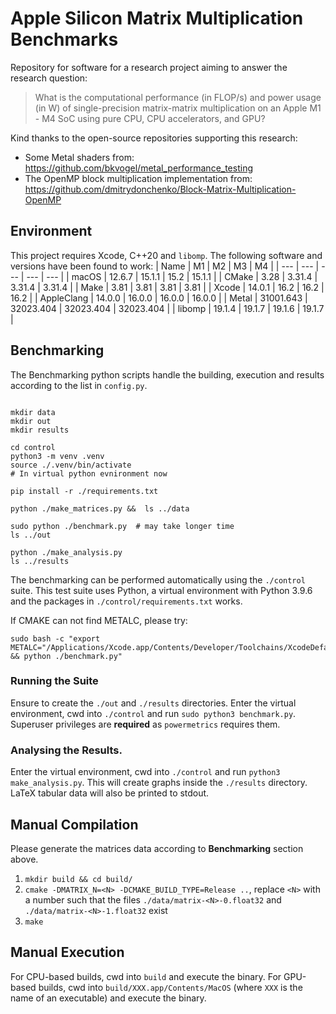 # Apple Silicon Matrix Multiplication Benchmarks

Repository for software for a research project aiming to answer the research question:
> What is the computational performance (in FLOP/s) and power usage (in W) of single-precision matrix-matrix multiplication on an Apple M1 - M4 SoC using pure CPU, CPU accelerators, and GPU?

Kind thanks to the open-source repositories supporting this research:
* Some Metal shaders from: https://github.com/bkvogel/metal_performance_testing
* The OpenMP block multiplication implementation from: https://github.com/dmitrydonchenko/Block-Matrix-Multiplication-OpenMP

## Environment

This project requires Xcode, C++20 and `libomp`. The following software and versions have been found to work:
| Name | M1 | M2 | M3 | M4 |
| --- | --- | --- | --- | --- |
| macOS | 12.6.7    | 15.1.1    | 15.2      | 15.1.1 |
| CMake | 3.28      | 3.31.4    | 3.31.4    | 3.31.4 |
| Make  | 3.81      | 3.81      | 3.81      | 3.81   |
| Xcode | 14.0.1    | 16.2      | 16.2      | 16.2  |
| AppleClang | 14.0.0    | 16.0.0    | 16.0.0 | 16.0.0 |
| Metal | 31001.643 | 32023.404 | 32023.404 | 32023.404 |
| libomp | 19.1.4   | 19.1.7    | 19.1.6    | 19.1.7    |


## Benchmarking

The Benchmarking python scripts handle the building, execution and results according to the list in `config.py`.

``` shell

mkdir data
mkdir out
mkdir results

cd control 
python3 -m venv .venv
source ./.venv/bin/activate
# In virtual python evnironment now

pip install -r ./requirements.txt

python ./make_matrices.py &&  ls ../data

sudo python ./benchmark.py  # may take longer time
ls ../out

python ./make_analysis.py
ls ../results

```

The benchmarking can be performed automatically using the `./control` suite.
This test suite uses Python, a virtual environment with Python 3.9.6 and the packages in `./control/requirements.txt` works.

If CMAKE can not find METALC, please try:

``` shell
sudo bash -c "export METALC="/Applications/Xcode.app/Contents/Developer/Toolchains/XcodeDefault.xctoolchain/usr/bin/metal" && python ./benchmark.py"
```

### Running the Suite

Ensure to create the `./out` and `./results` directories.
Enter the virtual environment, cwd into `./control` and run `sudo python3 benchmark.py`. 
Superuser privileges are **required** as `powermetrics` requires them.

### Analysing the Results.

Enter the virtual environment, cwd into `./control` and run `python3 make_analysis.py`.
This will create graphs inside the `./results` directory.
LaTeX tabular data will also be printed to stdout.


## Manual Compilation

Please generate the matrices data according to **Benchmarking** section above.

1. `mkdir build && cd build/`
2. `cmake -DMATRIX_N=<N> -DCMAKE_BUILD_TYPE=Release ..`, replace `<N>` with a number such that the files `./data/matrix-<N>-0.float32` and `./data/matrix-<N>-1.float32` exist
3. `make`

## Manual Execution

For CPU-based builds, cwd into `build` and execute the binary.
For GPU-based builds, cwd into `build/XXX.app/Contents/MacOS` (where `XXX` is the name of an executable) and execute the binary.
